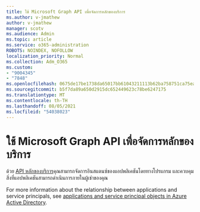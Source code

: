 ```yaml
---
title: ใช้ Microsoft Graph API เพื่อจัดการหลักของบริการ
ms.author: v-jmathew
author: v-jmathew
manager: scotv
ms.audience: Admin
ms.topic: article
ms.service: o365-administration
ROBOTS: NOINDEX, NOFOLLOW
localization_priority: Normal
ms.collection: Adm_O365
ms.custom:
- "9004345"
- "7848"
ms.openlocfilehash: 0675de17be1738da65017bb61043211113b62ba758751ca75ea4926683006e38
ms.sourcegitcommit: b5f7da89a650d2915dc652449623c78be6247175
ms.translationtype: MT
ms.contentlocale: th-TH
ms.lasthandoff: 08/05/2021
ms.locfileid: "54038023"
---
```

# <a name="use-microsoft-graph-api-to-manage-service-principal"></a>ใช้ Microsoft Graph API เพื่อจัดการหลักของบริการ

ด้วย [API หลักของบริการ](https://docs.microsoft.com/graph/api/resources/serviceprincipal)คุณสามารถจัดการอินสแตนซ์ของแอปพลิเคชันโดยทางโปรแกรม และควบคุมสิ่งที่แอปพลิเคชันสามารถดําเนินการภายในผู้เช่าของคุณ

For more information about the relationship between applications and service principals, see [applications and service principal objects in Azure Active Directory](https://docs.microsoft.com/azure/active-directory/develop/app-objects-and-service-principals).
